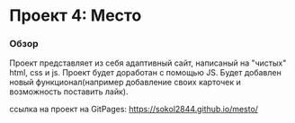 # Проект 4: Место

### Обзор

Проект представляет из себя адаптивный сайт, написаный на "чистых" html, css и js.
Проект будет доработан с помощью JS. Будет добавлен новый функционал(например добавление своих карточек и возможность поставить лайк).

ссылка на проект на GitPages: https://sokol2844.github.io/mesto/